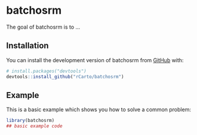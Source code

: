 
<!-- README.md is generated from README.Rmd. Please edit that file -->

# batchosrm

<!-- badges: start -->
<!-- badges: end -->

The goal of batchosrm is to …

## Installation

You can install the development version of batchosrm from
[GitHub](https://github.com/) with:

``` r
# install.packages("devtools")
devtools::install_github("rCarto/batchosrm")
```

## Example

This is a basic example which shows you how to solve a common problem:

``` r
library(batchosrm)
## basic example code
```
